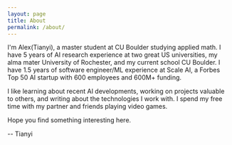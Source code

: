 ```yaml
---
layout: page
title: About
permalink: /about/
---
```


I'm Alex(Tianyi), a master student at CU Boulder studying applied math. I have 5 years of AI research experience at two great US universities, my alma mater University of Rochester, and my current school CU Boulder. I have 1.5 years of software engineer/ML experience at Scale AI, a Forbes Top 50 AI startup with 600 employees and 600M+ funding.

I like learning about recent AI developments, working on projects valuable to others, and writing about the technologies I work with. I spend my free time with my partner and friends playing video games.

Hope you find something interesting here.

-- Tianyi
